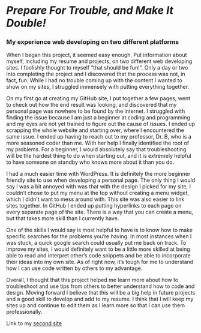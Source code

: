 # *Prepare For Trouble, and Make It Double!*

### My experience web developing on two different platforms 

  When I began this project, it seemed easy enough. Put information about myself, including my resume and projects, on two different web developing sites. I foolishly thought to myself “that should be fun!”. Only a day or two into completing the project and I discovered that the process was not, in fact, fun. While I had no trouble coming up with the content I wanted to show on my sites, I struggled immensely with putting everything together.<br>

  On my first go at creating my GitHub site, I put together a few pages, went to check out how the end result was looking, and discovered that my personal page was nowhere to be found by the internet. I struggled with finding the issue because I am just a beginner at coding and programming and my eyes are not yet trained to figure out the cause of issues. I ended up scrapping the whole website and starting over, where I encountered the same issue. I ended up having to reach out to my professor, Dr. B, who is a more seasoned coder than me. With her help I finally identified the root of my problems. For a beginner, I would absolutely say that troubleshooting will be the hardest thing to do when starting out, and it is extremely helpful to have someone on standby who knows more about it than you do.<br>

  I had a much easier time with WordPress. It is definitely the more beginner friendly site to use when developing a personal page. The only thing I would say I was a bit annoyed with was that with the design I picked for my site, I couldn’t chose to put my menu at the top without creating a menu widget, which I didn’t want to mess around with. This site was also easier to link sites together. In GitHub I ended up putting hyperlinks to each page on every separate page of the site. There is a way that you can create a menu, but that takes more skill than I currently have.<br>

One of the skills I would say is most helpful to have is to know how to make specific searches for the problems you’re having. In most instances when I was stuck, a quick google search could usually put me back on track. To improve my sites, I would definitely want to be a little more skilled at being able to read and interpret other’s code snippets and be able to incorporate their ideas into my own site. As of right now, it’s tough for me to understand how I can use code written by others to my advantage.<br>

  Overall, I thought that this project helped me learn more about how to troubleshoot and use tips from others to better understand how to code and design. Moving forward I believe that this will be a big help in future projects and a good skill to develop and add to my resume. I think that I will keep my sites up and continue to edit them as I learn more so that I can use them professionally.<br>
  
Link to my [second site](https://sites.psu.edu/natalyamyerspersonal/)
